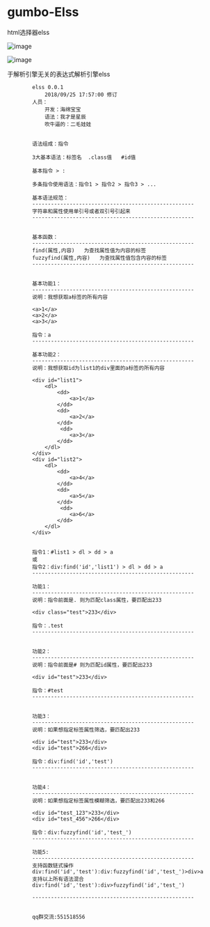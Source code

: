 # gumbo-Elss
html选择器elss 

![image](https://github.com/1694439208/gumbo-querySelector/blob/master/img/123.PNG)

![image](https://github.com/1694439208/gumbo-querySelector/blob/master/img/456.PNG)

于解析引擎无关的表达式解析引擎elss

            
            elss 0.0.1
                2018/09/25 17:57:00 修订
            人员：
                开发：海绵宝宝
                语法：我才是星辰
                吹牛逼的：二毛娃娃


            语法组成：指令

            3大基本语法：标签名  .class值   #id值 
            
            基本指令 > :
            
            多条指令使用语法：指令1 > 指令2 > 指令3 > ...

            基本语法规范：
            ----------------------------------------------------
            字符串和属性使用单引号或者双引号引起来
            ----------------------------------------------------


            基本函数：
            ----------------------------------------------------
            find(属性,内容)   为查找属性值为内容的标签
            fuzzyfind(属性,内容)   为查找属性值包含内容的标签
            ----------------------------------------------------


            基本功能1：
            ----------------------------------------------------
            说明：我想获取a标签的所有内容

            <a>1</a>
            <a>2</a>
            <a>3</a>

            指令：a
            ----------------------------------------------------

            基本功能2：
            ----------------------------------------------------
            说明：我想获取id为list1的div里面的a标签的所有内容

            <div id="list1">
                <dl>
                    <dd>
                        <a>1</a>
                    </dd>
                    <dd>
                        <a>2</a>
                    </dd>
                     <dd>
                        <a>3</a>
                    </dd>
                </dl>
            </div>
            <div id="list2">
                <dl>
                    <dd>
                        <a>4</a>
                    </dd>
                    <dd>
                        <a>5</a>
                    </dd>
                     <dd>
                        <a>6</a>
                    </dd>
                </dl>
            </div>


            指令1：#list1 > dl > dd > a
            或
            指令2：div:find('id','list1') > dl > dd > a
            ----------------------------------------------------

            功能1：
            ----------------------------------------------------
            说明：指令前面是. 则为匹配class属性，要匹配出233

            <div class="test">233</div>

            指令：.test
            ----------------------------------------------------


            功能2：
            ----------------------------------------------------
            说明：指令前面是# 则为匹配id属性，要匹配出233

            <div id="test">233</div>  

            指令：#test 
            ----------------------------------------------------


            功能3：
            ----------------------------------------------------
            说明：如果想指定标签属性筛选，要匹配出233

            <div id="test">233</div>
            <div id="test">266</div>  

            指令：div:find('id','test') 
            ----------------------------------------------------


            功能4：
            ----------------------------------------------------
            说明：如果想指定标签属性模糊筛选，要匹配出233和266

            <div id="test_123">233</div>
            <div id="test_456">266</div>

            指令：div:fuzzyfind('id','test_')
            ----------------------------------------------------
            
            功能5:
            ----------------------------------------------------
            支持函数链式操作
            div:find('id','test'):div:fuzzyfind('id','test_')>div>a
            支持以上所有语法混合
            div:find('id','test'):div>fuzzyfind('id','test_')
            
            ----------------------------------------------------
            
            
            qq群交流:551518556
